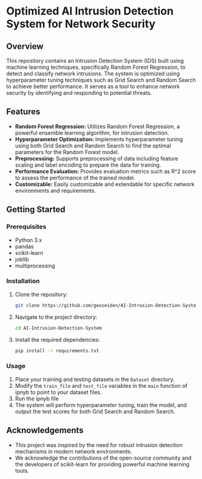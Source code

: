 # Optimized AI Intrusion Detection System for Network Security

## Overview

This repository contains an Intrusion Detection System (IDS) built using machine learning techniques, specifically Random Forest Regression, to detect and classify network intrusions. The system is optimized using hyperparameter tuning techniques such as Grid Search and Random Search to achieve better performance. It serves as a tool to enhance network security by identifying and responding to potential threats.

## Features

- **Random Forest Regression:** Utilizes Random Forest Regression, a powerful ensemble learning algorithm, for intrusion detection.
- **Hyperparameter Optimization:** Implements hyperparameter tuning using both Grid Search and Random Search to find the optimal parameters for the Random Forest model.
- **Preprocessing:** Supports preprocessing of data including feature scaling and label encoding to prepare the data for training.
- **Performance Evaluation:** Provides evaluation metrics such as R^2 score to assess the performance of the trained model.
- **Customizable:** Easily customizable and extendable for specific network environments and requirements.

## Getting Started

### Prerequisites

- Python 3.x
- pandas
- scikit-learn
- joblib
- multiprocessing

### Installation

1. Clone the repository:

    ```bash
    git clone https://github.com/geoseiden/AI-Intrusion-Detection-System.git
    ```

2. Navigate to the project directory:

    ```bash
    cd AI-Intrusion-Detection-System
    ```

3. Install the required dependencies:

    ```bash
    pip install -r requirements.txt
    ```

### Usage

1. Place your training and testing datasets in the `Dataset` directory.
2. Modify the `train_file` and `test_file` variables in the `main` function of ipnyb to point to your dataset files.
3. Run the ipnyb file
4. The system will perform hyperparameter tuning, train the model, and output the test scores for both Grid Search and Random Search.

## Acknowledgements

- This project was inspired by the need for robust intrusion detection mechanisms in modern network environments.
- We acknowledge the contributions of the open-source community and the developers of scikit-learn for providing powerful machine learning tools.


